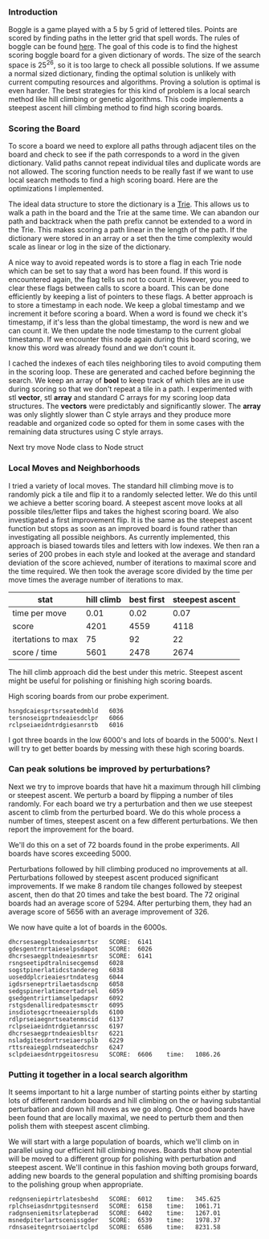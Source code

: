 ### Introduction

Boggle is a game played with a 5 by 5 grid of lettered tiles. Points are scored by finding paths in the letter grid that spell words. The rules of boggle can be found [here](https://en.wikipedia.org/wiki/Boggle). The goal of this code is to find the highest scoring boggle board for a given dictionary of words. The size of the search space is $25^{26}$, so it is too large to check all possible solutions. If we assume a normal sized dictionary, finding the optimal solution is unlikely with current computing resources and algorithms. Proving a solution is optimal is even harder. The best strategies for this kind of problem is a local search method like hill climbing or genetic algorithms. This code implements a steepest ascent hill climbing method to find high scoring boards.

### Scoring the Board

To score a board we need to explore all paths through adjacent tiles on the board and check to see if the path corresponds to a word in the given dictionary. Valid paths cannot repeat individual tiles and duplicate words are not allowed. The scoring function needs to be really fast if we want to use local search methods to find a high scoring board. Here are the optimizations I implemented.

The ideal data structure to store the dictionary is a [Trie](https://en.wikipedia.org/wiki/Trie). This allows us to walk a path in the board and the Trie at the same time. We can abandon our path and backtrack when the path prefix cannot be extended to a word in the Trie. This makes scoring a path linear in the length of the path. If the dictionary were stored in an array or a set then the time complexity would scale as linear or log in the size of the dictionary.

A nice way to avoid repeated words is to store a flag in each Trie node which can be set to say that a word has been found. If this word is encountered again, the flag tells us not to count it. However, you need to clear these flags between calls to score a board. This can be done efficiently by keeping a list of pointers to these flags. A better approach is to store a timestamp in each node. We keep a global timestamp and we increment it before scoring a board. When a word is found we check it's timestamp, if it's less than the global timestamp, the word is new and we can count it. We then update the node timestamp to the current global timestamp. If we encounter this node again during this board scoring, we know this word was already found and we don't count it.

I cached the indexes of each tiles neighboring tiles to avoid computing them in the scoring loop.
These are generated and cached before beginning the search. We keep an array of **bool** to keep track of which tiles are in use
during scoring so that we don't repeat a tile in a path. I experimented with stl **vector**, stl **array** and standard C arrays for my scoring loop data structures. The **vectors** were predictably and significantly slower. The **array** was only slightly slower than C style arrays and they produce more readable and organized code so opted for them in some cases with the remaining data structures using C style arrays.

Next try move Node class to Node struct

### Local Moves and Neighborhoods

I tried a variety of local moves. The standard hill climbing move is to randomly pick a tile and
flip it to a randomly selected letter. We do this until we achieve a better scoring board.
A steepest ascent move looks at all possible tiles/letter flips and takes the highest scoring board.
We also investigated a first improvement flip. It is the same as the steepest ascent
function but stops as soon as an improved board is found rather than investigating all possible neighbors.
As currently implemented, this approach is biased towards tiles and letters with low indexes.
We then ran a series of 200 probes in each style and looked at the average and
standard deviation of the score achieved, number of iterations to maximal score and the time
required. We then took the average score divided by the time per move times the average number of iterations to max.

| stat               | hill climb | best first | steepest ascent |
| ------------------ | ---------- | ---------- | --------------- |
| time per move      | 0.01       | 0.02       | 0.07            |
| score              | 4201       | 4559       | 4118            |
| itertations to max | 75         | 92         | 22              |
| score / time       | 5601       | 2478       | 2674            |

The hill climb approach did the best under this metric. Steepest ascent might be useful for polishing or finishing high scoring boards.

High scoring boards from our probe experiment.

```
hsngdcaiesprtsrseatedmbld	6036
tersnoseigprtndeaiesdclpr	6066
rclpseiaeidntrdgiesanrstb	6016
```

I got three boards in the low 6000's and lots of boards in the 5000's. Next I will try to get better boards by messing with these high scoring boards.

### Can peak solutions be improved by perturbations?

Next we try to improve boards that have hit a maximum through hill climbing or steepest ascent. We perturb a board by flipping a number of tiles randomly.
For each board we try a perturbation and then we use steepest ascent to climb from the perturbed board. We do this whole process a number of times, steepest ascent on a few different perturbations. We then report the improvement for the board.

We'll do this on a set of 72 boards found in the probe experiments. All boards have scores exceeding 5000.

Perturbations followed by hill climbing produced no improvements at all. Perturbations followed by steepest ascent produced significant improvements. If we make 8 random tile changes followed by steepest ascent, then do that 20 times and take the best board. The 72 original boards had an average score of 5294. After perturbing them, they had an average score of 5656 with an average improvement of 326.

We now have quite a lot of boards in the 6000s.

```
dhcrsesaegpltndeaiesmrtsr	SCORE:	6141
gdesgentrnrtaieselpsdapot	SCORE:	6026
dhcrsesaegpltndeaiesmrtsr	SCORE:	6141
rsngseetipdtralnisecgemsd	6028
sogstpinerlatidcstandereg	6038
uoseddplcrieaiesrtndatesg	6044
igdsrseneprtrilaetasdscnp	6058
sedgspinerlatimcertadrsel	6059
gsedgentrirtiamselpedapsr	6092
rstgsdenalliredpatesmsctr	6095
insdiotesgcrtneeaiersplds	6100
rdlprseiaegnrtseatenmscid	6137
rclpseiaeidntrdgietanrssc	6197
dhcrsesaegprtndeaiesbltsr	6221
nsladgitesdnrtrseiaersplb	6229
rttsreaiegplrndseatedchsr	6247
sclpdeiaesdntrpgeitosresu	SCORE:	6606	time:	1086.26
```

### Putting it together in a local search algorithm

It seems important to hit a large number of starting points either by starting lots of different random boards and hill climbing on the or having
substantial perturbation and down hill moves as we go along. Once good boards have been found that are locally maximal, we need to perturb them and then polish them with steepest ascent climbing.

We will start with a large population of boards, which we'll climb on in parallel using our efficient hill climbing moves. Boards that show potential will be moved to a different group for polishing with perturbation and steepest ascent. We'll continue in this fashion moving both groups forward, adding new boards to the general population and shifting promising boards to the polishing group when appropriate.

```
redgnseniepirtrlatesbeshd	SCORE:	6012	time:	345.625
rplchseiasdnrtpgitesnserd	SCORE:	6158	time:	1061.71
radgnseniemitsrlatepberad	SCORE:	6402	time:	1267.01
msnedpiterlartscenissgder	SCORE:	6539	time:	1978.37
rdnsaseitegntrsoiaertclpd	SCORE:	6586	time:	8231.58
```
